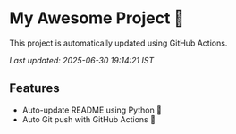 # My Awesome Project 🚀

This project is automatically updated using GitHub Actions.

_Last updated: 2025-06-30 19:14:21 IST_

## Features
- Auto-update README using Python 🐍
- Auto Git push with GitHub Actions 🤖
